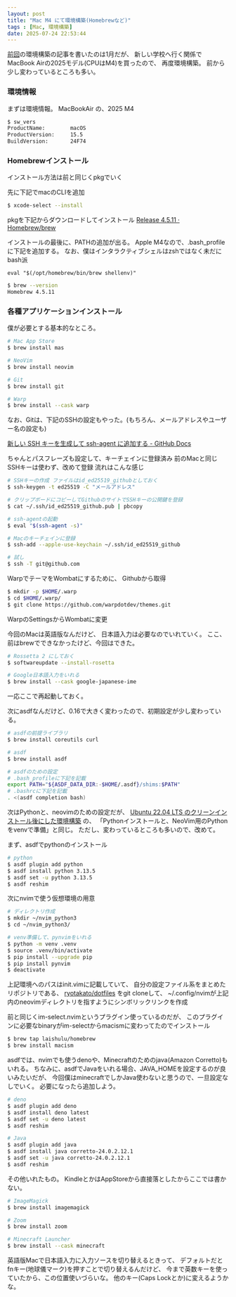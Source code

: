 ```yaml
---
layout: post
title: "Mac M4 にて環境構築(Homebrewなど)"
tags : [Mac, 環境構築]
date: 2025-07-24 22:53:44
---
```


[前回](/2025/01/05/made-env-homebrew-on-mac)の環境構築の記事を書いたのは1月だが、
新しい学校へ行く関係でMacBook Airの2025モデル(CPUはM4)を買ったので、
再度環境構築。
前から少し変わっているところも多い。



### 環境情報

まずは環境情報。
MacBookAir の、2025 M4 

```bash
$ sw_vers
ProductName:		macOS
ProductVersion:		15.5
BuildVersion:		24F74
```


### Homebrewインストール



インストール方法は前と同じくpkgでいく

先に下記でmacのCLIを追加
```bash
$ xcode-select --install
```

pkgを下記からダウンロードしてインストール
[Release 4.5.11 · Homebrew/brew](https://github.com/Homebrew/brew/releases/tag/4.5.11)


インストールの最後に、PATHの追加が出る。
Apple M4なので、.bash_profileに下記を追加する。
なお、僕はインタラクティブシェルはzshではなく未だにbash派

```
eval "$(/opt/homebrew/bin/brew shellenv)"
```



```bash
$ brew --version
Homebrew 4.5.11
```




### 各種アプリケーションインストール

僕が必要とする基本的なところ。

```bash
# Mac App Store
$ brew install mas

# NeoVim
$ brew install neovim

# Git
$ brew install git

# Warp
$ brew install --cask warp

```

なお、Gitは、下記のSSHの設定もやった。(もちろん、メールアドレスやユーザー名の設定も)

[新しい SSH キーを生成して ssh-agent に追加する - GitHub Docs](https://docs.github.com/ja/authentication/connecting-to-github-with-ssh/generating-a-new-ssh-key-and-adding-it-to-the-ssh-agent)

ちゃんとパスフレーズも設定して、キーチェインに登録済み
前のMacと同じSSHキーは使わず、改めて登録
流れはこんな感じ


```bash
# SSHキーの作成 ファイルはid_ed25519_githubとしておく
$ ssh-keygen -t ed25519 -C "メールアドレス"

# クリップボードにコピーしてGithubのサイトでSSHキーの公開鍵を登録
$ cat ~/.ssh/id_ed25519_github.pub | pbcopy

# ssh-agentの起動
$ eval "$(ssh-agent -s)"

# Macのキーチェインに登録
$ ssh-add --apple-use-keychain ~/.ssh/id_ed25519_github

# 試し
$ ssh -T git@github.com
```



WarpでテーマをWombatにするために、
Githubから取得

```bash
$ mkdir -p $HOME/.warp
$ cd $HOME/.warp/
$ git clone https://github.com/warpdotdev/themes.git

```
WarpのSettingsからWombatに変更


今回のMacは英語版なんだけど、
日本語入力は必要なのでいれていく。
ここ、前はbrewでできなかったけど、今回はできた。



```bash
# Rossetta 2 にしておく
$ softwareupdate --install-rosetta

# Google日本語入力をいれる
$ brew install --cask google-japanese-ime
```

一応ここで再起動しておく。


次にasdfなんだけど、0.16で大きく変わったので、初期設定が少し変わっている。

```bash
# asdfの前提ライブラリ
$ brew install coreutils curl

# asdf
$ brew install asdf

# asdfのための設定
# .bash_profileに下記を記載
export PATH="${ASDF_DATA_DIR:-$HOME/.asdf}/shims:$PATH"
# .bashrcに下記を記載
. <(asdf completion bash)
```


次はPythonと、neovimのための設定だが、
[Ubuntu 22.04 LTS のクリーンインストール後にした環境構築](/2022/11/27/made-env-after-ubuntu2204-install)
の、
「Pythonインストールと、NeoVim用のPythonをvenvで準備」と同じ。
ただし、変わっているところも多いので、改めて。

まず、asdfでpythonのインストール

```bash
# python
$ asdf plugin add python
$ asdf install python 3.13.5
$ asdf set -u python 3.13.5
$ asdf reshim
```

次にnvimで使う仮想環境の用意

```bash
# ディレクトリ作成
$ mkdir ~/nvim_python3 
$ cd ~/nvim_python3/

# venv準備して、pynvimをいれる
$ python -m venv .venv
$ source .venv/bin/activate
$ pip install --upgrade pip
$ pip install pynvim
$ deactivate 
```

上記環境へのパスはinit.vimに記載していて、
自分の設定ファイル系をまとめたリポジトリである、
[ryotakato/dotfiles](https://github.com/ryotakato/dotfiles)
をgit cloneして、
~/.config/nvimが上記内のneovimディレクトリを指すようにシンボリックリンクを作成

前と同じくim-select.nvimというプラグイン使っているのだが、
このプラグインに必要なbinaryがim-selectからmacismに変わってたのでインストール

```bash
$ brew tap laishulu/homebrew
$ brew install macism
```






asdfでは、nvimでも使うdenoや、Minecraftのためのjava(Amazon Corretto)もいれる。
ちなみに、asdfでJavaをいれる場合、JAVA_HOMEを設定するのが良いみたいだが、
今回僕はminecraftでしかJava使わないと思うので、一旦設定なしでいく。
必要になったら追加しよう。

```bash
# deno
$ asdf plugin add deno
$ asdf install deno latest
$ asdf set -u deno latest
$ asdf reshim

# Java
$ asdf plugin add java
$ asdf install java corretto-24.0.2.12.1
$ asdf set -u java corretto-24.0.2.12.1
$ asdf reshim
```



その他いれたもの。
KindleとかはAppStoreから直接落としたからここでは書かない。

```bash
# ImageMagick
$ brew install imagemagick

# Zoom
$ brew install zoom

# Minecraft Launcher
$ brew install --cask minecraft
```


英語版Macで日本語入力に入力ソースを切り替えるときって、
デフォルトだとfnキー(地球儀マーク)を押すことで切り替えるんだけど、
今まで英数キーを使っていたから、この位置使いづらいな。
他のキー(Caps Lockとか)に変えるようかな。







